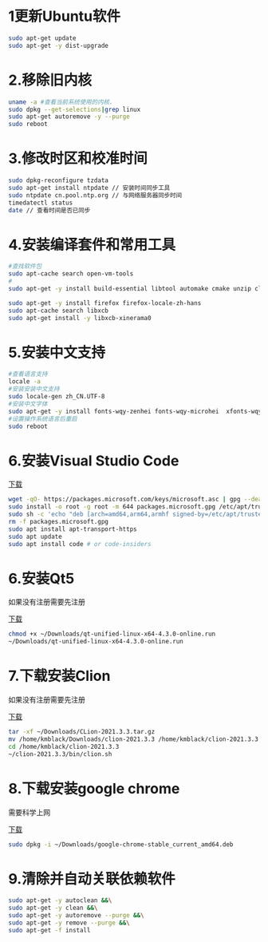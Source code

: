 # 1更新Ubuntu软件
```bash
sudo apt-get update
sudo apt-get -y dist-upgrade
```

# 2.移除旧内核
```bash
uname -a #查看当前系统使用的内核.
sudo dpkg --get-selections|grep linux
sudo apt-get autoremove -y --purge
sudo reboot
```

# 3.修改时区和校准时间
```bash
sudo dpkg-reconfigure tzdata
sudo apt-get install ntpdate // 安装时间同步工具
sudo ntpdate cn.pool.ntp.org // 与网络服务器同步时间
timedatectl status
date // 查看时间是否已同步
```



# 4.安装编译套件和常用工具
```bash
#查找软件包
sudo apt-cache search open-vm-tools
#
sudo apt-get -y install build-essential libtool automake cmake unzip clang git wget open-vm-tools

sudo apt-get -y install firefox firefox-locale-zh-hans
sudo apt-cache search libxcb
sudo apt-get install -y libxcb-xinerama0
```

# 5.安装中文支持
```bash
#查看语言支持
locale -a
#安装安装中文支持
sudo locale-gen zh_CN.UTF-8
#安装中文字体
sudo apt-get -y install fonts-wqy-zenhei fonts-wqy-microhei  xfonts-wqy
#设置操作系统语言后重启
sudo reboot
```

# 6.安装Visual Studio Code
[下载](https://code.visualstudio.com/Download)
```bash
wget -qO- https://packages.microsoft.com/keys/microsoft.asc | gpg --dearmor > packages.microsoft.gpg
sudo install -o root -g root -m 644 packages.microsoft.gpg /etc/apt/trusted.gpg.d/
sudo sh -c 'echo "deb [arch=amd64,arm64,armhf signed-by=/etc/apt/trusted.gpg.d/packages.microsoft.gpg] https://packages.microsoft.com/repos/code stable main" > /etc/apt/sources.list.d/vscode.list'
rm -f packages.microsoft.gpg
sudo apt install apt-transport-https
sudo apt update
sudo apt install code # or code-insiders
```

# 6.安装Qt5
如果没有注册需要先注册

[下载](https://www.qt.io/download)
```bash
chmod +x ~/Downloads/qt-unified-linux-x64-4.3.0-online.run
~/Downloads/qt-unified-linux-x64-4.3.0-online.run
```

# 7.下载安装Clion
如果没有注册需要先注册

[下载](https://www.jetbrains.com/clion/)
```bash
tar -xf ~/Downloads/CLion-2021.3.3.tar.gz
mv /home/kmblack/Downloads/clion-2021.3.3 /home/kmblack/clion-2021.3.3
cd /home/kmblack/clion-2021.3.3
~/clion-2021.3.3/bin/clion.sh
```


# 8.下载安装google chrome
需要科学上网

[下载](https://www.google.com/chrome/)
```bash
sudo dpkg -i ~/Downloads/google-chrome-stable_current_amd64.deb
```

# 9.清除并自动关联依赖软件
```bash
sudo apt-get -y autoclean &&\
sudo apt-get -y clean &&\
sudo apt-get -y autoremove --purge &&\
sudo apt-get -y remove --purge &&\
sudo apt-get -f install
```
